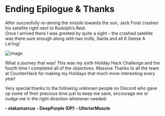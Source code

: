 # Ending Epilogue & Thanks #

After succesfully re-aiming the missile towards the sun, Jack Frost crashes his satellite right next to Rudolph’s Rest.  
Once I arrived there I was greeted by quite a sight – the crashed satellite was there sure enough along with two trolls, Santa and all 6 Geese A Lei’ing! 
 
![image](https://github.com/beta-j/SANS-Holiday-Hack-Challenge-2023/assets/60655500/29165aa4-fdd2-45c5-beed-ed2faa424c7a)

What a journey that was!  This was my sixth Holiday Hack Challenge and the fourth time I completed all of the objectives.
Massive Thanks to all the team at CounterHack for making my Holidays that much more interesting every year!

Very special thanks to the following unknown people on Discord who gave up some of their precious time just to keep me sane, encourage me or nudge me in the right direction whenever needed:

**-	elakamarcus**
**-	DeepPurple (DP)**
**-	UlteriorMuscle**
